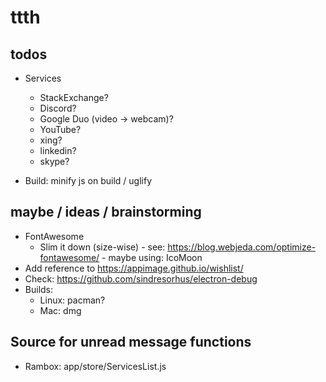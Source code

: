 # ttth
## todos
* Services 
  * StackExchange?
  * Discord?
  * Google Duo (video -> webcam)?
  * YouTube?
  * xing?
  * linkedin?
  * skype?

* Build: minify js on build / uglify

## maybe / ideas / brainstorming
* FontAwesome
  * Slim it down (size-wise) - see: https://blog.webjeda.com/optimize-fontawesome/ - maybe using: IcoMoon
* Add reference to https://appimage.github.io/wishlist/
* Check: https://github.com/sindresorhus/electron-debug
* Builds: 
  * Linux: pacman?
  * Mac: dmg

## Source for unread message functions
* Rambox: app/store/ServicesList.js
